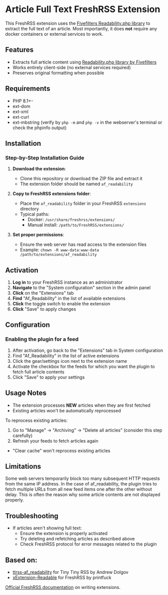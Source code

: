 # Article Full Text FreshRSS Extension

This FreshRSS extension uses the [Fivefilters Readability.php library](https://github.com/fivefilters/readability.php) to extract the full text of an article. Most importantly, it does **not** require any docker containers or external services to work.

## Features
- Extracts full article content using [Readability.php library by Fivefilters](https://github.com/fivefilters/readability.php)
- Works entirely client-side (no external services required)
- Preserves original formatting when possible

## Requirements
- PHP 8.1+-
- ext-dom
- ext-xml
- ext-curl
- ext-mbstring
(verify by `php -m` and `php -v` in the webserver's terminal or check the phpinfo output)

## Installation

### Step-by-Step Installation Guide

1. **Download the extension**:
   - Clone this repository or download the ZIP file and extract it
   - The extension folder should be named `af_readability`

2. **Copy to FreshRSS extensions folder**:
   - Place the `af_readability` folder in your FreshRSS `extensions` directory
   - Typical paths:
     - Docker: `/usr/share/freshrss/extensions/`
     - Manual install: `/path/to/FreshRSS/extensions/`

3. **Set proper permissions**:
   - Ensure the web server has read access to the extension files
   - Example: `chown -R www-data:www-data /path/to/extensions/af_readability`

## Activation

1. **Log in** to your FreshRSS instance as an administrator
2. **Navigate** to the "System configuration" section in the admin panel
3. **Click** on the "Extensions" tab
4. **Find** "Af_Readability" in the list of available extensions
5. **Click** the toggle switch to enable the extension
6. **Click** "Save" to apply changes

## Configuration

### Enabling the plugin for a feed

1. After activation, go back to the "Extensions" tab in System configuration
2. Find "Af_Readability" in the list of active extensions
3. Click the gear/settings icon next to the extension name
4. Activate the checkbox for the feeds for which you want the plugin to fetch full article contents
5. Click "Save" to apply your settings

## Usage Notes

- The extension processes **NEW** articles when they are first fetched
- Existing articles won't be automatically reprocessed

To reprocess existing articles:
  1. Go to "Manage" → "Archiving" → "Delete all articles" (consider this step carefully)
  2. Refresh your feeds to fetch articles again
- "Clear cache" won't reprocess existing articles

## Limitations
Some web servers temporarily block too many subsequent HTTP requests from the same IP address. In the case of af_readability, the plugin tries to fetch multiple URLs from all new feed items one after the other without delay. This is often the reason why some article contents are not displayed properly.

## Troubleshooting

- If articles aren't showing full text:
  - Ensure the extension is properly activated
  - Try deleting and refetching articles as described above
  - Check FreshRSS protocol for error messages related to the plugin

## Based on:
- [ttrss-af_readability](https://gitlab.tt-rss.org/tt-rss/plugins/ttrss-af-readability) for Tiny Tiny RSS by Andrew Dolgov
- [xExtension-Readable](https://github.com/printfuck/xExtension-Readable) for FreshRSS by printfuck

[Official FreshRSS documentation](https://freshrss.github.io/FreshRSS/en/developers/03_Backend/05_Extensions.html) on writing extensions.
